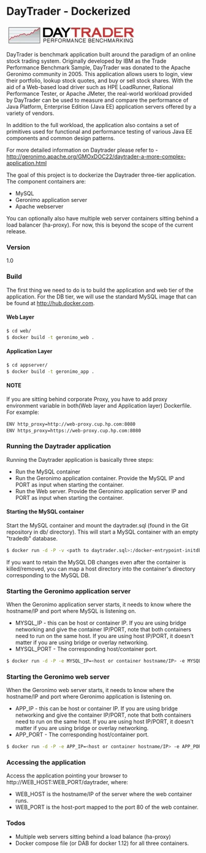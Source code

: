 DayTrader - Dockerized
======================

![Daytrader](/images/daytrader.jpg?raw=true "Daytrader")

DayTrader is benchmark application built around the paradigm of an online stock trading system.
Originally developed by IBM as the Trade Performance Benchmark Sample, DayTrader was donated to
the Apache Geronimo community in 2005. This application allows users to login, view their portfolio,
lookup stock quotes, and buy or sell stock shares. With the aid of a Web-based load driver such as
HPE LoadRunner, Rational Performance Tester, or Apache JMeter, the real-world workload provided by
DayTrader can be used to measure and compare the performance of Java Platform, Enterprise Edition
(Java EE) application servers offered by a variety of vendors.

In addition to the full workload, the application also contains a set of primitives used for functional
and performance testing of various Java EE components and common design patterns.

For more detailed information on Daytrader please refer to - http://geronimo.apache.org/GMOxDOC22/daytrader-a-more-complex-application.html

The goal of this project is to dockerize the Daytrader three-tier application. The component containers are:
  - MySQL
  - Geronimo application server
  - Apache webserver

You can optionally also have multiple web server containers sitting behind a load balancer (ha-proxy).
For now, this is beyond the scope of the current release.

### Version
1.0

### Build
The first thing we need to do is to build the application and web tier of the application. For the DB tier,
we will use the standard MySQL image that can be found at http://hub.docker.com.

#### Web Layer
```sh
$ cd web/
$ docker build -t geronimo_web .
```

#### Application Layer

```sh
$ cd appserver/
$ docker build -t geronimo_app .
```

#### NOTE

If you are sitting behind corporate Proxy, you have to add proxy environment variable in both(Web layer and Application layer) Dockerfile. For example:
```sh
ENV http_proxy=http://web-proxy.cup.hp.com:8080
ENV https_proxy=https://web-proxy.cup.hp.com:8080
```

### Running the Daytrader application

Running the Daytrader application is basically three steps:
  - Run the MySQL container
  - Run the Geronimo application container. Provide the MySQL IP and PORT as input when starting the container.
  - Run the Web server. Provide the Geronimo application server IP and PORT as input when starting the container.

#### Starting the MySQL container

Start the MySQL container and mount the daytrader.sql (found in the Git repository in db/ directory). This will start
a MySQL container with an empty "tradedb" database.
```sh
$ docker run -d -P -v <path to daytrader.sql>:/docker-entrypoint-initdb.d/daytrader.sql -e MYSQL_ROOT_PASSWORD=mysql mysql:latest
```

If you want to retain the MySQL DB changes even after the container is killed/removed, you can map a host directory into the container's
directory corresponding to the MySQL DB.

### Starting the Geronimo application server

When the Geronimo application server starts, it needs to know where the hostname/IP and port where MySQL is listening on.
  - MYSQL_IP - this can be host or container IP. If you are using bridge networking and give the container IP/PORT, note that both containers need to run on the same host. If you are using host IP/PORT, it doesn't matter if you are using bridge or overlay networking.
  - MYSQL_PORT - The corresponding host/container port.
```sh
$ docker run -d -P -e MYSQL_IP=<host or container hostname/IP> -e MYSQL_PORT=<host or container port> geronimo_app geronimo
```

### Starting the Geronimo web server

When the Geronimo web server starts, it needs to know where the hostname/IP and port where Geronimo application is listening on.
  - APP_IP - this can be host or container IP. If you are using bridge networking and give the container IP/PORT, note that both containers need to run on the same host. If you are using host IP/PORT, it doesn't matter if you are using bridge or overlay networking.
  - APP_PORT - The corresponding host/container port.
```sh
$ docker run -d -P -e APP_IP=<host or container hostname/IP> -e APP_PORT=<host or container port> geronimo_web webserver
```

### Accessing the application
Access the application pointing your browser to http://WEB_HOST:WEB_PORT/daytrader, where:
  - WEB_HOST is the hostname/IP of the server where the web container runs.
  - WEB_PORT is the host-port mapped to the port 80 of the web container.

### Todos

 - Multiple web servers sitting behind a load balance (ha-proxy)
 - Docker compose file (or DAB for docker 1.12) for all three containers.

